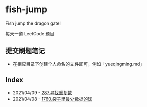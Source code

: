 # fish-jump
Fish jump the dragon gate!

每天一道 LeetCode 题目

## 提交刷题笔记

* 在相应目录下创建个人命名的文件即可，例如「yueqingming.md」

## Index

* 2021/04/09 - [287.寻找重复数](2021/4/9)
* 2021/04/08 - [1760.袋子里最少数据的球](2021/4/8)
